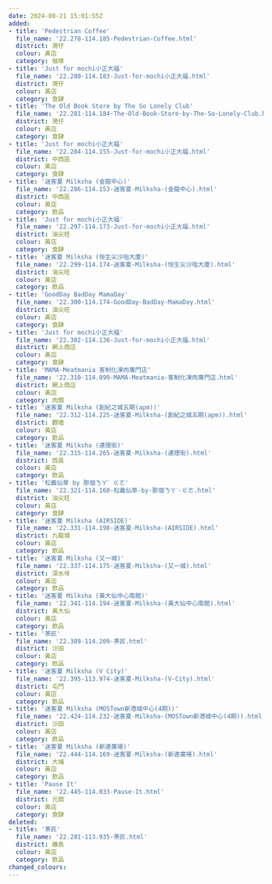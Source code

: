 ```yaml
---
date: 2024-08-21 15:01:55Z
added:
- title: 'Pedestrian Coffee'
  file_name: '22.278-114.185-Pedestrian-Coffee.html'
  district: 灣仔
  colour: 黃店
  category: 咖啡
- title: 'Just for mochi小正大福'
  file_name: '22.280-114.183-Just-for-mochi小正大福.html'
  district: 灣仔
  colour: 黃店
  category: 食肆
- title: 'The Old Book Store by The So Lonely Club'
  file_name: '22.281-114.184-The-Old-Book-Store-by-The-So-Lonely-Club.html'
  district: 灣仔
  colour: 黃店
  category: 食肆
- title: 'Just for mochi小正大福'
  file_name: '22.284-114.155-Just-for-mochi小正大福.html'
  district: 中西區
  colour: 黃店
  category: 食肆
- title: '迷客夏 Milksha (金龍中心)'
  file_name: '22.286-114.153-迷客夏-Milksha-(金龍中心).html'
  district: 中西區
  colour: 黃店
  category: 飲品
- title: 'Just for mochi小正大福'
  file_name: '22.297-114.173-Just-for-mochi小正大福.html'
  district: 油尖旺
  colour: 黃店
  category: 食肆
- title: '迷客夏 Milksha (恒生尖沙咀大廈)'
  file_name: '22.299-114.174-迷客夏-Milksha-(恒生尖沙咀大廈).html'
  district: 油尖旺
  colour: 黃店
  category: 飲品
- title: 'GoodDay BadDay MamaDay'
  file_name: '22.300-114.174-GoodDay-BadDay-MamaDay.html'
  district: 油尖旺
  colour: 黃店
  category: 食肆
- title: 'Just for mochi小正大福'
  file_name: '22.302-114.136-Just-for-mochi小正大福.html'
  district: 網上商店
  colour: 黃店
  category: 食肆
- title: 'MAMA-Meatmania 客制化凍肉專門店'
  file_name: '22.310-114.099-MAMA-Meatmania-客制化凍肉專門店.html'
  district: 網上商店
  colour: 黃店
  category: 肉類
- title: '迷客夏 Milksha (創紀之城五期(apm))'
  file_name: '22.312-114.225-迷客夏-Milksha-(創紀之城五期(apm)).html'
  district: 觀塘
  colour: 黃店
  category: 飲品
- title: '迷客夏 Milksha (連理街)'
  file_name: '22.315-114.265-迷客夏-Milksha-(連理街).html'
  district: 西貢
  colour: 黃店
  category: 飲品
- title: '松義仙草 by 那個ㄋㄚˋ ㄍㄜ'
  file_name: '22.321-114.160-松義仙草-by-那個ㄋㄚˋ-ㄍㄜ.html'
  district: 油尖旺
  colour: 黃店
  category: 食肆
- title: '迷客夏 Milksha (AIRSIDE)'
  file_name: '22.331-114.198-迷客夏-Milksha-(AIRSIDE).html'
  district: 九龍城
  colour: 黃店
  category: 飲品
- title: '迷客夏 Milksha (又一城)'
  file_name: '22.337-114.175-迷客夏-Milksha-(又一城).html'
  district: 深水埗
  colour: 黃店
  category: 飲品
- title: '迷客夏 Milksha (黃大仙中心南館)'
  file_name: '22.341-114.194-迷客夏-Milksha-(黃大仙中心南館).html'
  district: 黃大仙
  colour: 黃店
  category: 飲品
- title: '茶匠'
  file_name: '22.389-114.209-茶匠.html'
  district: 沙田
  colour: 黃店
  category: 飲品
- title: '迷客夏 Milksha (V City)'
  file_name: '22.395-113.974-迷客夏-Milksha-(V-City).html'
  district: 屯門
  colour: 黃店
  category: 飲品
- title: '迷客夏 Milksha (MOSTown新港城中心(4期))'
  file_name: '22.424-114.232-迷客夏-Milksha-(MOSTown新港城中心(4期)).html'
  district: 沙田
  colour: 黃店
  category: 飲品
- title: '迷客夏 Milksha (新達廣場)'
  file_name: '22.444-114.169-迷客夏-Milksha-(新達廣場).html'
  district: 大埔
  colour: 黃店
  category: 飲品
- title: 'Pause It'
  file_name: '22.445-114.033-Pause-It.html'
  district: 元朗
  colour: 黃店
  category: 食肆
deleted:
- title: '茶匠'
  file_name: '22.281-113.935-茶匠.html'
  district: 離島
  colour: 黃店
  category: 飲品
changed_colours:
---
```

